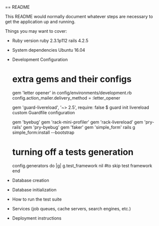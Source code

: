== README

This README would normally document whatever steps are necessary to get the
application up and running.

Things you may want to cover:

* Ruby version
    ruby 2.3.1p112
    rails 4.2.5

* System dependencies
    Ubuntu 16.04

* Development Configuration

  # extra gems and their configs
    
  gem 'letter opener'
    in config/environments/development.rb
    config.action_mailer.delivery_method = :letter_opener

  gem 'guard-livereload', '~> 2.5', require: false
    $ guard init livereload
    custom Guardfile configuration

  gem 'byebug'
  gem 'rack-mini-profiler'
  gem 'rack-livereload'
  gem 'pry-rails'
  gem 'pry-byebug' 
  gem 'faker'
  gem 'simple_form'
    rails g simple_form:install --bootstrap

  # turning off a tests generation
  config.generators do |g|
    g.test_framework  nil #to skip test framework
  end


* Database creation

* Database initialization

* How to run the test suite

* Services (job queues, cache servers, search engines, etc.)

* Deployment instructions




